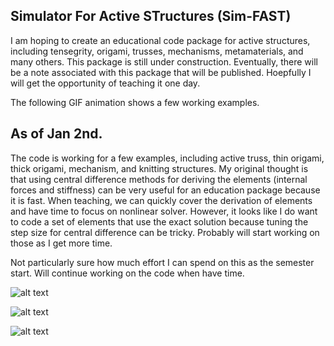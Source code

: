 ## Simulator For Active STructures (Sim-FAST)

I am hoping to create an educational code package for active structures, 
including tensegrity, origami, trusses, mechanisms, metamaterials, and many others. 
This package is still under construction.
Eventually, there will be a note associated with this package that will be published. 
Hoepfully I will get the opportunity of teaching it one day. 

The following GIF animation shows a few working examples.


## As of Jan 2nd. 

The code is working for a few examples, including active truss, thin origami, thick origami, mechanism, and knitting structures. 
My original thought is that using central difference methods for deriving the elements (internal 
forces and stiffness) can be very useful for an education package because it is fast. 
When teaching, we can quickly cover the derivation of elements and have time to focus on nonlinear 
solver. However, it looks like I do want to code a set of elements that use the exact
solution because tuning the step size for central difference can be tricky. Probably will start working on those as I get more time. 

Not particularly sure how much effort I can spend on this as the semester start. 
Will continue working on the code when have time. 

![alt text](https://github.com/zzhuyii/Sim-FAST/blob/main/01_ActiveTruss_MorphingStructure/ActiveTruss.gif)

![alt text](https://github.com/zzhuyii/Sim-FAST/blob/main/02_ThinOrigami_BistableKresling/Kresling.gif)

![alt text](https://github.com/zzhuyii/Sim-FAST/blob/main/03_ThickOrigami_CompliantCrease/CompliantCreaseThickOrigami.gif)



